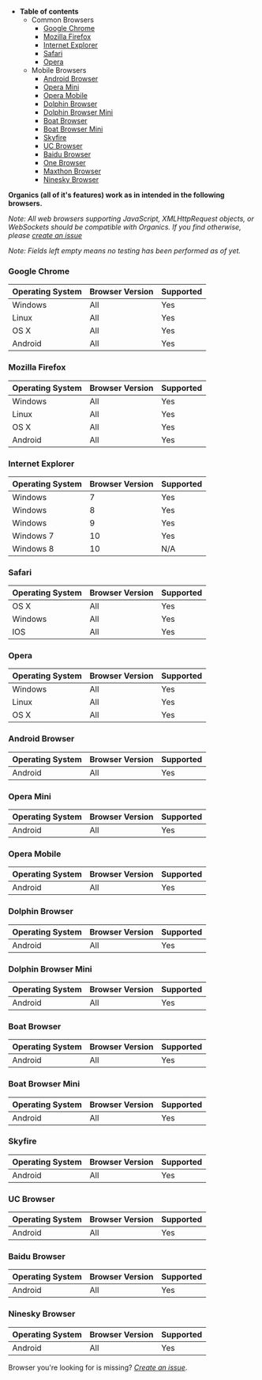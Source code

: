   * **Table of contents**
    * Common Browsers
      * [Google Chrome](BrowserCompatibility#Google_Chrome.md)
      * [Mozilla Firefox](BrowserCompatibility#Mozilla_Firefox.md)
      * [Internet Explorer](BrowserCompatibility#Internet_Explorer.md)
      * [Safari](BrowserCompatibility#Safari.md)
      * [Opera](BrowserCompatibility#Opera.md)
    * Mobile Browsers
      * [Android Browser](BrowserCompatibility#Android_Browser.md)
      * [Opera Mini](BrowserCompatibility#Opera_Mini.md)
      * [Opera Mobile](BrowserCompatibility#Opera_Mini.md)
      * [Dolphin Browser](BrowserCompatibility#Dolphin_Browser.md)
      * [Dolphin Browser Mini](BrowserCompatibility#Dolphin_Browser_Mini.md)
      * [Boat Browser](BrowserCompatibility#Boat_Browser.md)
      * [Boat Browser Mini](BrowserCompatibility#Boat_Browser_Mini.md)
      * [Skyfire](BrowserCompatibility#Skyfire.md)
      * [UC Browser](BrowserCompatibility#UC_Browser.md)
      * [Baidu Browser](BrowserCompatibility#Baidu_Browser.md)
      * [One Browser](BrowserCompatibility#One_Browser.md)
      * [Maxthon Browser](BrowserCompatibility#Maxthon_Browser.md)
      * [Ninesky Browser](BrowserCompatibility#Ninesky_Browser.md)

**Organics (all of it's features) work as in intended in the following browsers.**

_Note: All web browsers supporting JavaScript, XMLHttpRequest objects, or WebSockets should be compatible with Organics. If you find otherwise, please [create an issue](https://code.google.com/p/organics/issues/entry)_

_Note: Fields left empty means no testing has been performed as of yet._

### Google Chrome ###
| Operating System | Browser Version | Supported |
|:-----------------|:----------------|:----------|
| Windows          | All             | Yes       |
| Linux            | All             | Yes       |
| OS X             | All             | Yes       |
| Android          | All             | Yes       |

### Mozilla Firefox ###
| Operating System | Browser Version | Supported |
|:-----------------|:----------------|:----------|
| Windows          | All             | Yes       |
| Linux            | All             | Yes       |
| OS X             | All             | Yes       |
| Android          | All             | Yes       |

### Internet Explorer ###
| Operating System | Browser Version | Supported |
|:-----------------|:----------------|:----------|
| Windows          | 7               | Yes       |
| Windows          | 8               | Yes       |
| Windows          | 9               | Yes       |
| Windows 7        | 10              | Yes       |
| Windows 8        | 10              | N/A       |

### Safari ###
| Operating System | Browser Version | Supported |
|:-----------------|:----------------|:----------|
| OS X             | All             | Yes       |
| Windows          | All             | Yes       |
| IOS              | All             | Yes       |

### Opera ###
| Operating System | Browser Version | Supported |
|:-----------------|:----------------|:----------|
| Windows          | All             | Yes       |
| Linux            | All             | Yes       |
| OS X             | All             | Yes       |

### Android Browser ###
| Operating System | Browser Version | Supported |
|:-----------------|:----------------|:----------|
| Android          | All             | Yes       |

### Opera Mini ###
| Operating System | Browser Version | Supported |
|:-----------------|:----------------|:----------|
| Android          | All             | Yes       |

### Opera Mobile ###
| Operating System | Browser Version | Supported |
|:-----------------|:----------------|:----------|
| Android          | All             | Yes       |

### Dolphin Browser ###
| Operating System | Browser Version | Supported |
|:-----------------|:----------------|:----------|
| Android          | All             | Yes       |

### Dolphin Browser Mini ###
| Operating System | Browser Version | Supported |
|:-----------------|:----------------|:----------|
| Android          | All             | Yes       |

### Boat Browser ###
| Operating System | Browser Version | Supported |
|:-----------------|:----------------|:----------|
| Android          | All             | Yes       |

### Boat Browser Mini ###
| Operating System | Browser Version | Supported |
|:-----------------|:----------------|:----------|
| Android          | All             | Yes       |

### Skyfire ###
| Operating System | Browser Version | Supported |
|:-----------------|:----------------|:----------|
| Android          | All             | Yes       |

### UC Browser ###
| Operating System | Browser Version | Supported |
|:-----------------|:----------------|:----------|
| Android          | All             | Yes       |

### Baidu Browser ###
| Operating System | Browser Version | Supported |
|:-----------------|:----------------|:----------|
| Android          | All             | Yes       |

### Ninesky Browser ###
| Operating System | Browser Version | Supported |
|:-----------------|:----------------|:----------|
| Android          | All             | Yes       |

Browser you're looking for is missing? _[Create an issue](https://code.google.com/p/organics/issues/entry)_.